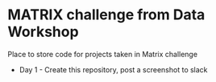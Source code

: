 # MATRIX challenge from Data Workshop

Place to store code for projects taken in Matrix challenge

- Day 1 - Create this repository, post a screenshot to slack
